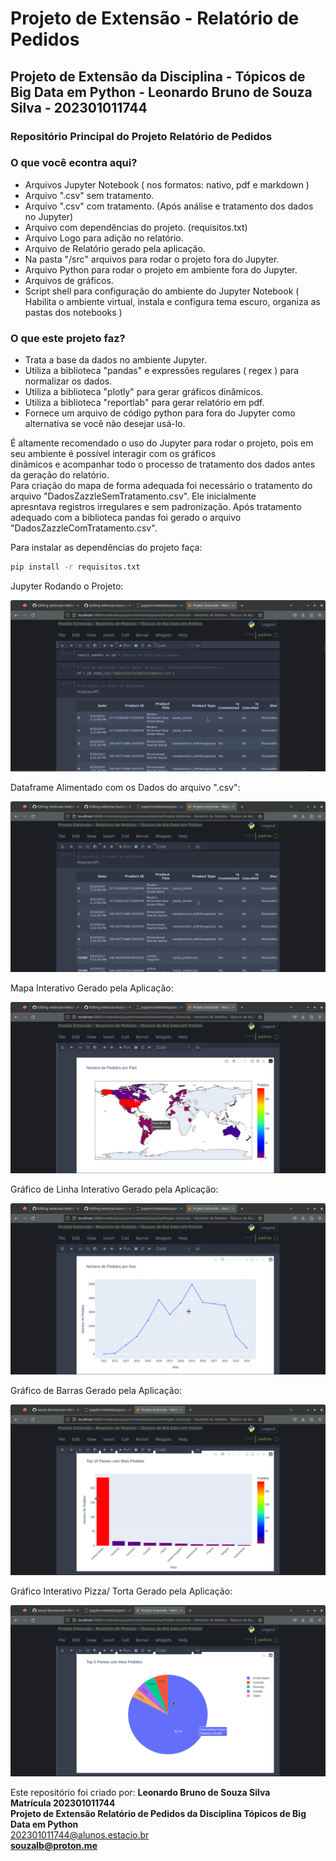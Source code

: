 <h1> Projeto de Extensão - Relatório de Pedidos</h1>  

<h2>Projeto de Extensão da Disciplina - Tópicos de Big Data em Python - Leonardo Bruno de Souza Silva - 202301011744</h2>

<h3>Repositório Principal do Projeto Relatório de Pedidos</h3>

<h3>O que você econtra aqui?</h3>

* Arquivos Jupyter Notebook ( nos formatos: nativo, pdf e markdown )
* Arquivo ".csv" sem tratamento.
* Arquivo ".csv" com tratamento. (Após análise e tratamento dos dados no Jupyter)
* Arquivo com dependências do projeto. (requisitos.txt)
* Arquivo Logo para adição no relatório.
* Arquivo de Relatório gerado pela aplicação.
* Na pasta "/src" arquivos para rodar o projeto fora do Jupyter.
* Arquivo Python para rodar o projeto em ambiente fora do Jupyter.
* Arquivos de gráficos.
* Script shell para configuração do ambiente do Jupyter Notebook ( Habilita o ambiente virtual, instala e configura tema escuro, organiza as pastas dos notebooks )

<h3>O que este projeto faz?</h3>  

* Trata a base da dados no ambiente Jupyter.
* Utiliza a biblioteca "pandas" e expressões regulares ( regex ) para normalizar os dados.
* Utiliza a biblioteca "plotly" para gerar gráficos dinâmicos.
* Utiliza a biblioteca "reportlab" para gerar relatório em pdf.
* Fornece um arquivo de código python para fora do Jupyter como alternativa se você não desejar usá-lo.



É altamente recomendado o uso do Jupyter para rodar o projeto, pois em seu ambiente é possível interagir com os gráficos  
dinâmicos e acompanhar todo o processo de tratamento dos dados antes da geração do relatório.  
Para criação do mapa de forma adequada foi necessário o tratamento do arquivo "DadosZazzleSemTratamento.csv". Ele inicialmente  
apresntava registros irregulares e sem padronização. Após tratamento adequado com a biblioteca pandas foi gerado o arquivo  
"DadosZazzleComTratamento.csv".

Para instalar as dependências do projeto faça:  

```bash
pip install -r requisitos.txt
```

Jupyter Rodando o Projeto:  

![Jupyter Rodando](/imagens/jupyter-rodando.png)  

Dataframe Alimentado com os Dados do arquivo ".csv":  

![Dataframe](/imagens/dataframe.png)  

Mapa Interativo Gerado pela Aplicação:  

![Mapa Interativo](/imagens/mapa-interativo.png)

Gráfico de Linha Interativo Gerado pela Aplicação:  

![Gráfico Interativo Linha](/imagens/grafico-interativo-linha.png)  

Gráfico de Barras Gerado pela Aplicação:  

![Gráfico Interativo Barras](/imagens/grafico-interativo-barras.png)  

Gráfico Interativo Pizza/ Torta Gerado pela Aplicação:  

![Gráfico Interativo Pizza](/imagens/grafico-interativo-pizza.png)  



Este repositório foi criado por: <b>Leonardo Bruno de Souza Silva</b><br>
<b>Matrícula 202301011744</b><br>
<b>Projeto de Extensão Relatório de Pedidos da Disciplina Tópicos de Big Data em Python</b><br>
202301011744@alunos.estacio.br<br>
<b>souzalb@proton.me</b>
